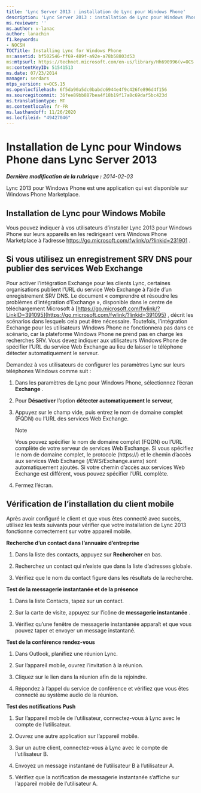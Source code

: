 ```yaml
---
title: 'Lync Server 2013 : installation de Lync pour Windows Phone'
description: 'Lync Server 2013 : installation de Lync pour Windows Phone.'
ms.reviewer: ''
ms.author: v-lanac
author: lanachin
f1.keywords:
- NOCSH
TOCTitle: Installing Lync for Windows Phone
ms:assetid: bf502546-ff69-489f-a92e-a78b58803d53
ms:mtpsurl: https://technet.microsoft.com/en-us/library/Hh690996(v=OCS.15)
ms:contentKeyID: 51541513
ms.date: 07/23/2014
manager: serdars
mtps_version: v=OCS.15
ms.openlocfilehash: 6f5da90a5dc0babdc6944e4f9c426fe896d4f156
ms.sourcegitcommit: 36fee89bb887bea4f18b19f17a8c69daf5bc423d
ms.translationtype: MT
ms.contentlocale: fr-FR
ms.lasthandoff: 11/26/2020
ms.locfileid: "49427046"
---
```

# <a name="installing-lync-for-windows-phone-in-lync-server-2013"></a>Installation de Lync pour Windows Phone dans Lync Server 2013

<div data-xmlns="http://www.w3.org/1999/xhtml">

<div class="topic" data-xmlns="http://www.w3.org/1999/xhtml" data-msxsl="urn:schemas-microsoft-com:xslt" data-cs="https://msdn.microsoft.com/">

<div data-asp="https://msdn2.microsoft.com/asp">



</div>

<div id="mainSection">

<div id="mainBody">

<span> </span>

_**Dernière modification de la rubrique :** 2014-02-03_

Lync 2013 pour Windows Phone est une application qui est disponible sur Windows Phone Marketplace.

<div>

## <a name="installing-lync-for-windows-mobile"></a>Installation de Lync pour Windows Mobile

Vous pouvez indiquer à vos utilisateurs d’installer Lync 2013 pour Windows Phone sur leurs appareils en les redirigeant vers Windows Phone Marketplace à l’adresse <https://go.microsoft.com/fwlink/p/?linkid=231901> .

</div>

<div>

## <a name="if-you-use-a-dns-srv-record-to-publish-exchange-web-services"></a>Si vous utilisez un enregistrement SRV DNS pour publier des services Web Exchange

Pour activer l’intégration Exchange pour les clients Lync, certaines organisations publient l’URL du service Web Exchange à l’aide d’un enregistrement SRV DNS. Le document « comprendre et résoudre les problèmes d’intégration d’Exchange », disponible dans le centre de téléchargement Microsoft à [https://go.microsoft.com/fwlink/?LinkID=391095](https://go.microsoft.com/fwlink/?linkid=391095) , décrit les scénarios dans lesquels cela peut être nécessaire. Toutefois, l’intégration Exchange pour les utilisateurs Windows Phone ne fonctionnera pas dans ce scénario, car la plateforme Windows Phone ne prend pas en charge les recherches SRV. Vous devez indiquer aux utilisateurs Windows Phone de spécifier l’URL du service Web Exchange au lieu de laisser le téléphone détecter automatiquement le serveur.

Demandez à vos utilisateurs de configurer les paramètres Lync sur leurs téléphones Windows comme suit :

1.  Dans les paramètres de Lync pour Windows Phone, sélectionnez l’écran **Exchange** .

2.  Pour **Désactiver** l’option **détecter automatiquement le serveur,**

3.  Appuyez sur le champ vide, puis entrez le nom de domaine complet (FQDN) ou l’URL des services Web Exchange.
    
    <div>
    

    > [!NOTE]  
    > Vous pouvez spécifier le nom de domaine complet (FQDN) ou l’URL complète de votre serveur de services Web Exchange. Si vous spécifiez le nom de domaine complet, le protocole (https://) et le chemin d’accès aux services Web Exchange (/EWS/Exchange.asmx) sont automatiquement ajoutés. Si votre chemin d’accès aux services Web Exchange est différent, vous pouvez spécifier l’URL complète.

    
    </div>

4.  Fermez l’écran.

</div>

<div>

## <a name="verifying-mobile-client-installation"></a>Vérification de l’installation du client mobile

Après avoir configuré le client et que vous êtes connecté avec succès, utilisez les tests suivants pour vérifier que votre installation de Lync 2013 fonctionne correctement sur votre appareil mobile.

**Recherche d’un contact dans l’annuaire d’entreprise**

1.  Dans la liste des contacts, appuyez sur **Rechercher** en bas.

2.  Recherchez un contact qui n’existe que dans la liste d’adresses globale.

3.  Vérifiez que le nom du contact figure dans les résultats de la recherche.

**Test de la messagerie instantanée et de la présence**

1.  Dans la liste Contacts, tapez sur un contact.

2.  Sur la carte de visite, appuyez sur l’icône de **messagerie instantanée** .

3.  Vérifiez qu’une fenêtre de messagerie instantanée apparaît et que vous pouvez taper et envoyer un message instantané.

**Test de la conférence rendez-vous**

1.  Dans Outlook, planifiez une réunion Lync.

2.  Sur l’appareil mobile, ouvrez l’invitation à la réunion.

3.  Cliquez sur le lien dans la réunion afin de la rejoindre.

4.  Répondez à l’appel du service de conférence et vérifiez que vous êtes connecté au système audio de la réunion.

**Test des notifications Push**

1.  Sur l’appareil mobile de l’utilisateur, connectez-vous à Lync avec le compte de l’utilisateur.

2.  Ouvrez une autre application sur l’appareil mobile.

3.  Sur un autre client, connectez-vous à Lync avec le compte de l’utilisateur B.

4.  Envoyez un message instantané de l’utilisateur B à l’utilisateur A.

5.  Vérifiez que la notification de messagerie instantanée s’affiche sur l’appareil mobile de l’utilisateur A.

</div>

</div>

<span> </span>

</div>

</div>

</div>

